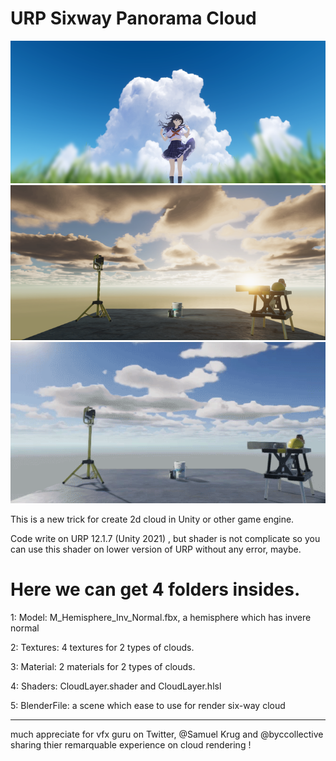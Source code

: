 # URP Sixway Panorama Cloud

![image](https://github.com/DaiZiLing/DaiZiLing/blob/main/v2-12e0b8e2b3a401d2783091d9707dc677_720w.png)
![image](https://github.com/DaiZiLing/DaiZiLing/blob/main/v2-2e5c01af52f35a1353f420852957fbbc_720w.png)
![image](https://github.com/DaiZiLing/DaiZiLing/blob/main/0824_1.gif)

This is a new trick for create 2d cloud in Unity or other game engine.

Code write on URP 12.1.7 (Unity 2021) , but shader is not complicate so you can use this shader on lower version of URP without any error, maybe.

# Here we can get 4 folders insides.
1: Model: M_Hemisphere_Inv_Normal.fbx, a hemisphere which has invere normal

2: Textures: 4 textures for 2 types of clouds.

3: Material: 2 materials for 2 types of clouds.

4: Shaders: CloudLayer.shader and CloudLayer.hlsl

5: BlenderFile: a scene which ease to use for render six-way cloud

------------------------------------------------------------------------

much appreciate for vfx guru on Twitter, @Samuel Krug and @byccollective sharing thier remarquable experience on cloud rendering !
